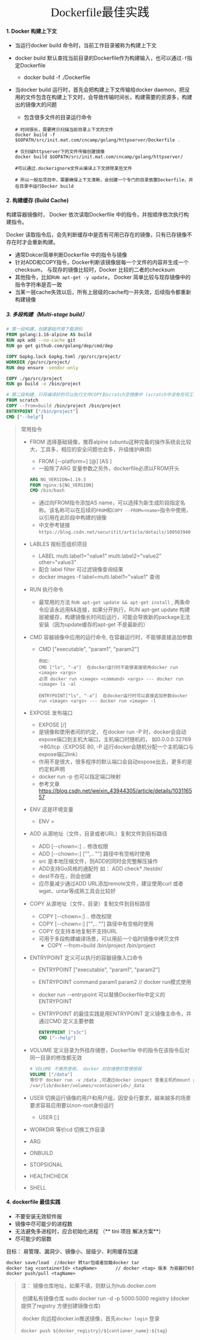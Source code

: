 <div align=center><font face="黑体" size=6>Dockerfile最佳实践</font></div>



#### 1. Docker 构建上下文

* 当运行docker build 命令时，当前工作目录被称为构建上下文

* docker build 默认查找当前目录的Dockerfile作为构建输入，也可以通过`-f`指定Dockerfile

  * docker build -f ./Dockerfile

* 当docker build 运行时，首先会把构建上下文传输给docker daemon，把没用的文件包含在构建上下文时，会导致传输时间长，构建需要的资源多，构建出的镜像大的问题

  * 包含很多文件的目录运行命令

  ```shell
  # 时间很长，需要拷贝扫描当前目录上下文的文件
  docker build -f $GOPATH/src/init.mat.com/cncamp/golang/httpserver/Dockerfile .
  
  # 仅扫描httpserver下的文件传输创建镜像
  docker build $GOPATH/src/init.mat.com/cncamp/golang/httpserver/
  
  #可以通过.dockerignore文件从编译上下文排除某些文件
  
  # 所以一般在项目中，需要确保上下文清晰，会创建一个专门的目录放置Dockerfile，并在目录中运行Docker build
  ```



#### 2. 构建缓存 (Build Cache)

构建容器镜像时， Docker 依次读取Dockerfile 中的指令，并按顺序依次执行构建指令。

Docker 读取指令后，会先判断缓存中是否有可用已存在的镜像，只有已存镜像不存在时才会重新构建。

* 通常Dokcer简单判断Dockerfile 中的指令与镜像
* 针对ADD和COPY指令，Docker判断该镜像层每一个文件的内容并生成一个checksum， 与现存的镜像比较时，Docker 比较的二者的checksum
* 其他指令，比如`RUN apt-get -y update`， Docker 简单比较与现存镜像中的指令字符串是否一致
* 当某一层cache失效以后，所有上层级的cache均一并失效，后续指令都重新构建镜像



##### 3. 多段构建（Multi-stage build）

```dockerfile
# 第一段构建，创建基础环境下载源码
FROM golang:1.16-alpine AS build
RUN apk add --no-cache git
RUN go get github.com/golang/dep/cmd/dep

COPY Gopkg.lock Gopkg.toml /go/src/project/
WORKDIR /go/src/project/
RUN dep ensure -vendor-only

COPY ./go/src/project
RUN go build -o /bin/project

# 第二段构建，只将编译好的可以执行文件COPY到scratch空镜像中 (scratch中没有任何工具)
FROM scratch
COPY --from=build /bin/project /bin/project
ENTRYPOINT ["/bin/project"]
CMD ["--help"]
```

> 常用指令
>
> * FROM 选择基础镜像，推荐alpine (ubuntu这种完备的操作系统会比较大，工具多，相应的安全问题也会多，升级维护麻烦)
>
>   * FROM [--platform=<platform>] <image>[@<digest>] [AS <name>]
>   * 一般除了ARG 变量参数之另外，dockerfile必须以FROM开头
>
>   ```dockerfile
>   ARG NG_VERSION=1.19.3
>   FROM nginx:${NG_VERSION}
>   CMD /bin/bash
>   ```
>
>   * 通过向FROM指令添加AS name，可以选择为新生成阶段指定名称。该名称可以在后续的`FROM`和`COPY --FROM=<name>`指令中使用，以引用在此阶段中构建的镜像
>   * 中文参考链接 `https://blog.csdn.net/securitit/article/details/109503940`
>
> * LABLES 按标签组织项目
>
>   * LABEL multi.label1="value1" multi.label2="value2" other="value3"
>   * 配合 label filter 可过滤镜像查询结果
>   * docker images -f label=multi.label1="value1" 查询
>
> * RUN 执行命令 
>
>   * 最常用的方法 `RUN apt-get update && apt-get install` , 两条命令应该永远用&&连接，如果分开执行，RUN apt-get update 构建层被缓存，构建镜像长时间后运行，可能会导致新的package无法安装（因为update缓存的apt-get 不是最新的）
>
> * CMD 容器镜像中应用的运行命令, 在容器运行时，不能够直接追加参数
>
>   * CMD ["executable", "param1", "param2"]
>
>     ```shell
>     例如:
>     CMD ["ls", "-a"]  在docker运行时不能够直接使用docker run <image> <args> 
>     必须 docker run <image> <command> <args> --- docker run <image> ls -al
>     
>     ENTRYPOINT["ls", "-a"]  在docker运行时可以直接追加参数docker run <image> <args> --- docker run <image> -l
>     ```
>
>     
>
> * EXPOSE 发布端口
>
>   * EXPOSE <port> [<port>/<protocol>]
>   * 是镜像和使用者间的约定， 在docker run -P 时，docker会自动expose端口到主机大端口，主机端口时随机的， 如0.0.0.0:32769 ->80/tcp（EXPOSE 80, -P 运行docker会随机分配一个主机端口与expose端口link）
>   * 作用不是很大，很多程序的默认端口会自动expose出去，更多的是约定和声明
>   * docker run -p 也可以指定端口映射
>   * 参考文章 https://blog.csdn.net/weixin_43944305/article/details/103116557
>
> * ENV 这是环境变量
>
>   * ENV <key>=<value>
>
> * ADD 从源地址（文件，目录或者URL）复制文件到目标路径
>
>   * ADD [--chown=<user>:<group>] <src>.. <dest> 修改权限
>   * ADD [--chown=<user>:<group>] ["<src>",.. "<dest>"] 路径中有空格时使用
>   * src 是本地压缩文件，则ADD的同时会完整解压操作
>   * ADD支持Go风格的通配符 如： ADD check* /testdir/
>   * dest不存在，则会创建
>   * 应尽量减少通过ADD URL添加remote文件，建议使用curl 或者wget、untar等成熟工具会比较好
>
> * COPY 从源地址（文件，目录）复制文件到目标路径
>
>   * COPY [--chown=<user>:<group>] <src>.. <dest> 修改权限
>   * COPY [--chown=<user>:<group>] ["<src>",.. "<dest>"] 路径中有空格时使用
>   * COPY 仅支持本地复制不支持URL
>   * 可用于多段构建编译场景，可以用前一个临时镜像中拷贝文件
>     * COPY --from=build /bin/project /bin/project
>
> * ENTRYPOINT 定义可以执行的容器镜像入口命令
>
>   * ENTRYPOINT ["executable", "param1", "param2"]
>
>   * ENTRYPOINT command param1 param2  // docker run模式使用
>
>   * docker run --entrypoint 可以替换Dockerfile中定义的ENTRYPOINT
>
>   * ENTRYPOINT 的最佳实践是用ENTRYPOINT 定义镜像主命令，并通过CMD 定义主要参数
>
>     ```dockerfile
>     ENTRYPOINT ["s3c"]
>     CMD ["--help"]
>     ```
>
> * VOLUME 定义目录为外挂存储卷，Dockerfile 中的指令在该指令后对同一目录的修改都无效
>
>   ```dockerfile
>   # VOLUME 不推荐使用， docker 对存储卷的管理很弱
>   VOLUME ["/data"]
>   等价于 docker run -v /data ,可通过docker inspect 查看主机的mount point.
>   /var/lib/docker/volumes/<containerid>/_data
>   ```
>
> * USER 切换运行镜像的用户和用户组，因安全行要求，越来越多的场景要求容易应用要以non-root身份运行
>   * USER <user>[:<group>]
>   
> * WORKDIR 等价cd 切换工作目录
>
> * ARG
>
> * ONBUILD
>
> * STOPSIGNAL
>
> * HEALTHCHECK
>
> * SHELL

#### 4. dockerfile 最佳实践

* 不要安装无效软件报
* 镜像中尽可能少的进程数
* 无法避免多进程时，应合初始化进程 （** tini 项目 解决方案**）
* 尽可能少的层数

目标： 易管理、漏洞少、镜像小、层级少、利用缓存加速



```dockerfile
docker save/load  //docker 转tar包或者加载docker tar
docker tag <containerId> <tagName>       // docker <tag> 版本 为容器打标签
docker push/pull <tagName>
```



> 注： 镜像仓库地址，如果不填，则默认为hub.docker.com
>
> ​        创建私有镜像仓库 sudo docker run -d -p 5000:5000 registry  (docker 提供了registry 方便创建镜像仓库)
>
> ​         docker 向远程docker.io推送镜像，首先`docker login` 登录
>
> ​         `docker push ${docker_registry}/${contianer_name}:${tag}`

